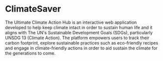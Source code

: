 # ClimateSaver
The Ultimate Climate Action Hub is an interactive web application developed to help keep climate intact in order to sustain human life and it aligns with The UN's Sustainable Development Goals (SDGs), particularly UNSDG 13 (Climate Action). The platform empowers users to track their carbon footprint, explore sustainable practices such as eco-friendly recipes and engage in climate-friendly actions in order to aid sustain the climate for the generations to come.
